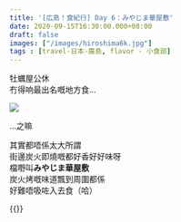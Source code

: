 ```yaml
---
title: '[広島！食紀行] Day 6：みやじま華屋敷'
date: 2020-09-15T16:30:00.000+08:00
draft: false
images: ["/images/hiroshima6k.jpg"]
tags : [travel-日本-廣島, flavor - 小食部]
---
```


牡蠣屋公休  
冇得响最出名嘅地方食...

![](/images/hiroshima6k.jpg)

...之嘛  

其實都唔係太大所謂  
街邊炭火即燒嘅都好香好好味呀  
檔嘢叫**みやじま華屋敷**  
炭火烤嘅味道飄到周圍都係  
好難唔吸咗入去食（哈）  

{{<hiroshima>}}
